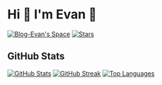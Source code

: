 # Hi 👋 I'm Evan 🥰

[![Blog-Evan's Space](https://img.shields.io/badge/Blog-Evan's%20Space-black?logo=blog&color=blueviolet)](https://evan.xin)
[![Stars](https://img.shields.io/github/stars/EvanTop/EvanNav)](https://github.com/EvanTop/EvanNav/stargazers)

## GitHub Stats

[![GitHub Stats](https://github-readme-stats.vercel.app/api?username=EvanTop&show_icons=true&count_private=true&theme=radical)](https://github.com/EvanTop)
[![GitHub Streak](https://github-readme-streak-stats.herokuapp.com/?user=EvanTop&theme=dark)](https://github.com/EvanTop)
[![Top Languages](https://github-readme-stats.vercel.app/api/top-langs/?username=EvanTop&layout=compact&theme=radical)](https://github.com/EvanTop)

